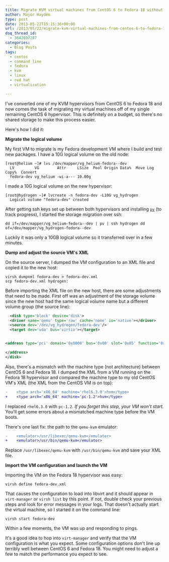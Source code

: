 ```yaml
---
title: Migrate KVM virtual machines from CentOS 6 to Fedora 18 without the luxury of shared storage
author: Major Hayden
type: post
date: 2013-05-22T15:15:36+00:00
url: /2013/05/22/migrate-kvm-virtual-machines-from-centos-6-to-fedora-18-without-the-luxury-of-shared-storage/
dsq_thread_id:
  - 3642807287
categories:
  - Blog Posts
tags:
  - centos
  - command line
  - fedora
  - kvm
  - linux
  - red hat
  - virtualization

---
```

I've converted one of my KVM hypervisors from CentOS 6 to Fedora 18 and now comes the task of migrating my virtual machines off of my single remaining CentOS 6 hypervisor. This is definitely on a budget, so there's no shared storage to make this process easier.

Here's how I did it:

**Migrate the logical volume**

My first VM to migrate is my Fedora development VM where I build and test new packages. I have a 10G logical volume on the old node:

```
[root@helium ~]# lvs /dev/mapper/vg_helium-fedora--dev
  LV         VG        Attr     LSize  Pool Origin Data%  Move Log Copy%  Convert
  fedora-dev vg_helium -wi-a--- 10.00g
```

I made a 10G logical volume on the new hypervisor:

```
[root@hydrogen ~]# lvcreate -n fedora-dev -L10G vg_hydrogen
  Logical volume "fedora-dev" created
```

After getting ssh keys set up between both hypervisors and installing [`pv`][1] (to track progress), I started the storage migration over ssh:

```
dd if=/dev/mapper/vg_helium-fedora--dev | pv | ssh hydrogen dd of=/dev/mapper/vg_hydrogen-fedora--dev
```

Luckily it was only a 10GB logical volume so it transferred over in a few minutes.

**Dump and adjust the source VM's XML**

On the source server, I dumped the VM configuration to an XML file and copied it to the new host:

```
virsh dumpxml fedora-dev > fedora-dev.xml
scp fedora-dev.xml hydrogen:
```

Before importing the XML file on the new host, there are some adjustments that need to be made. First off was an adjustment of the storage volume since the new host had the same logical volume name but a different volume group (the source line):

```xml
  <disk type='block' device='disk'>
  <driver name='qemu' type='raw' cache='none' io='native'></driver>
  <source dev='/dev/vg_hydrogen/fedora-dev'/>
  <target dev='vda' bus='virtio'></target>


<address type='pci' domain='0x0000' bus='0x00' slot='0x05' function='0x0'>

</address>
</disk>
```

Also, there's a mismatch with the machine type (not architecture) between CentOS 6 and Fedora 18. I dumped the XML from a VM running on the Fedora 18 hypervisor and compared the machine type to my old CentOS VM's XML (the XML from the CentOS VM is on top):

```diff
-    <type arch='x86_64' machine='rhel6.3.0'>hvm</type>
+    <type arch='x86_64' machine='pc-1.2'>hvm</type>
```

I replaced `rhel6.3.0` with `pc-1.2`. _If you forget this step, your VM won't start._ You'll get some errors about a mismatched machine type before the VM boots.

There's one last fix: the path to the `qemu-kvm` emulator:

```diff
-    <emulator>/usr/libexec/qemu-kvm</emulator>
+    <emulator>/usr/bin/qemu-kvm</emulator>
```

Replace `/usr/libexec/qemu-kvm` with `/usr/bin/qemu-kvm` and save your XML file.

**Import the VM configuration and launch the VM**

Importing the VM on the Fedora 18 hypervisor was easy:

```
virsh define fedora-dev.xml
```

That causes the configuration to load into libvirt and it should appear in `virt-manager` or `virsh list` by this point. If not, double check your previous steps and look for error messages in your logs. That doesn't actually start the virtual machine, so I started it on the command line:

```
virsh start fedora-dev
```

Within a few moments, the VM was up and responding to pings.

It's a good idea to hop into `virt-manager` and verify that the VM configuration is what you expect. Some configuration options don't line up terribly well between CentOS 6 and Fedora 18. You might need to adjust a few to match the performance you expect to see.

 [1]: http://linux.die.net/man/1/pv
